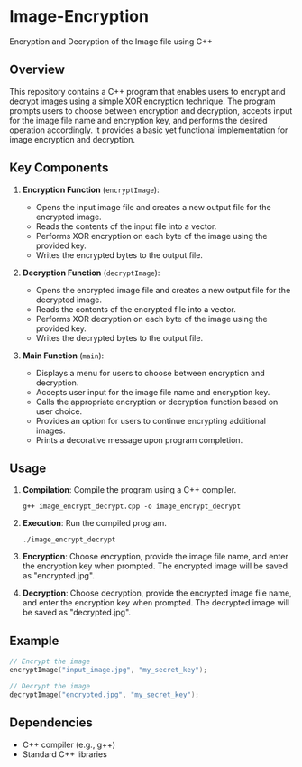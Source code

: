 ```markdown
```
# Image-Encryption

Encryption and Decryption of the Image file using C++

## Overview
This repository contains a C++ program that enables users to encrypt and decrypt images using a simple XOR encryption technique. The program prompts users to choose between encryption and decryption, accepts input for the image file name and encryption key, and performs the desired operation accordingly. It provides a basic yet functional implementation for image encryption and decryption.

## Key Components
1. **Encryption Function** (`encryptImage`):
   - Opens the input image file and creates a new output file for the encrypted image.
   - Reads the contents of the input file into a vector.
   - Performs XOR encryption on each byte of the image using the provided key.
   - Writes the encrypted bytes to the output file.

2. **Decryption Function** (`decryptImage`):
   - Opens the encrypted image file and creates a new output file for the decrypted image.
   - Reads the contents of the encrypted file into a vector.
   - Performs XOR decryption on each byte of the image using the provided key.
   - Writes the decrypted bytes to the output file.

3. **Main Function** (`main`):
   - Displays a menu for users to choose between encryption and decryption.
   - Accepts user input for the image file name and encryption key.
   - Calls the appropriate encryption or decryption function based on user choice.
   - Provides an option for users to continue encrypting additional images.
   - Prints a decorative message upon program completion.

## Usage
1. **Compilation**: Compile the program using a C++ compiler.
   ```
   g++ image_encrypt_decrypt.cpp -o image_encrypt_decrypt
   ```

2. **Execution**: Run the compiled program.
   ```
   ./image_encrypt_decrypt
   ```

3. **Encryption**: Choose encryption, provide the image file name, and enter the encryption key when prompted. The encrypted image will be saved as "encrypted.jpg".

4. **Decryption**: Choose decryption, provide the encrypted image file name, and enter the encryption key when prompted. The decrypted image will be saved as "decrypted.jpg".

## Example
```cpp
// Encrypt the image
encryptImage("input_image.jpg", "my_secret_key");

// Decrypt the image
decryptImage("encrypted.jpg", "my_secret_key");
```

## Dependencies
- C++ compiler (e.g., g++)
- Standard C++ libraries
```

